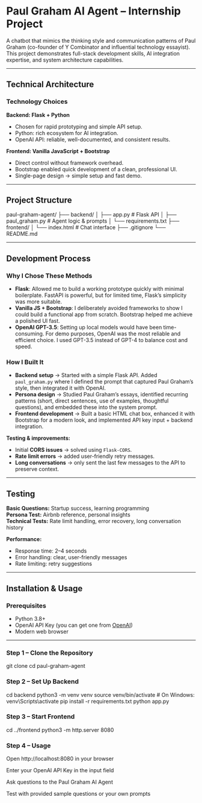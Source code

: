 #  Paul Graham AI Agent – Internship Project

A chatbot that mimics the thinking style and communication patterns of Paul Graham (co-founder of Y Combinator and influential technology essayist).  
This project demonstrates full-stack development skills, AI integration expertise, and system architecture capabilities.

---

##  **Technical Architecture**

### **Technology Choices**

**Backend: Flask + Python**  
- Chosen for rapid prototyping and simple API setup.  
- Python: rich ecosystem for AI integration.  
- OpenAI API: reliable, well-documented, and consistent results.  

**Frontend: Vanilla JavaScript + Bootstrap**  
- Direct control without framework overhead.  
- Bootstrap enabled quick development of a clean, professional UI.  
- Single-page design → simple setup and fast demo.  

---


##  **Project Structure**
paul-graham-agent/
├── backend/
│ ├── app.py # Flask API
│ ├── paul_graham.py # Agent logic & prompts
│ └── requirements.txt
├── frontend/
│ └── index.html # Chat interface
├── .gitignore
└── README.md


---

##  **Development Process**

### **Why I Chose These Methods**
- **Flask**: Allowed me to build a working prototype quickly with minimal boilerplate. FastAPI is powerful, but for limited time, Flask’s simplicity was more suitable.  
- **Vanilla JS + Bootstrap**: I deliberately avoided frameworks to show I could build a functional app from scratch. Bootstrap helped me achieve a polished UI fast.  
- **OpenAI GPT-3.5**: Setting up local models would have been time-consuming. For demo purposes, OpenAI was the most reliable and efficient choice. I used GPT-3.5 instead of GPT-4 to balance cost and speed.  

### **How I Built It**
- **Backend setup** → Started with a simple Flask API. Added `paul_graham.py` where I defined the prompt that captured Paul Graham’s style, then integrated it with OpenAI.  
- **Persona design** → Studied Paul Graham’s essays, identified recurring patterns (short, direct sentences, use of examples, thoughtful questions), and embedded these into the system prompt.  
- **Frontend development** → Built a basic HTML chat box, enhanced it with Bootstrap for a modern look, and implemented API key input + backend integration.  

**Testing & improvements:**  
- Initial **CORS issues** → solved using `Flask-CORS`.  
- **Rate limit errors** → added user-friendly retry messages.  
- **Long conversations** → only sent the last few messages to the API to preserve context.  

---

##  **Testing**

**Basic Questions:** Startup success, learning programming  
**Persona Test:** Airbnb reference, personal insights  
**Technical Tests:** Rate limit handling, error recovery, long conversation history  

**Performance:**  
- Response time: 2–4 seconds  
- Error handling: clear, user-friendly messages  
- Rate limiting: retry suggestions  

---

##  **Installation & Usage**

### **Prerequisites**
- Python 3.8+  
- OpenAI API Key (you can get one from [OpenAI](https://platform.openai.com/))  
- Modern web browser  

---

### **Step 1 – Clone the Repository**

git clone <repository-url>
cd paul-graham-agent

### **Step 2 – Set Up Backend**
cd backend
python3 -m venv venv
source venv/bin/activate    # On Windows: venv\Scripts\activate
pip install -r requirements.txt
python app.py

### **Step 3 – Start Frontend**
cd ../frontend
python3 -m http.server 8080

### **Step 4 – Usage**
Open http://localhost:8080 in your browser

Enter your OpenAI API Key in the input field

Ask questions to the Paul Graham AI Agent

Test with provided sample questions or your own prompts
